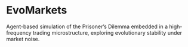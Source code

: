 # EvoMarkets
Agent-based simulation of the Prisoner’s Dilemma embedded in a high-frequency trading microstructure, exploring evolutionary stability under market noise.
